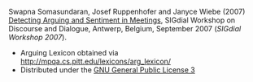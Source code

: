 Swapna Somasundaran, Josef Ruppenhofer and Janyce Wiebe (2007) [Detecting Arguing and Sentiment in Meetings](http://people.cs.pitt.edu/~wiebe/pubs/papers/sigdial07.pdf), SIGdial Workshop on Discourse and Dialogue, Antwerp, Belgium, September 2007 (*SIGdial Workshop 2007*).

- Arguing Lexicon obtained via http://mpqa.cs.pitt.edu/lexicons/arg_lexicon/
- Distributed under the [GNU General Public License 3](https://www.gnu.org/licenses/gpl-3.0.html)
